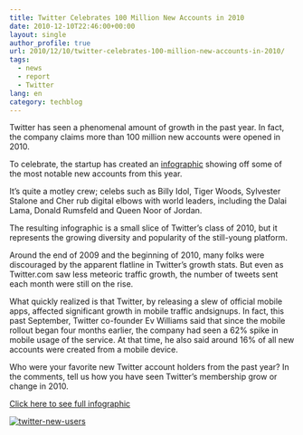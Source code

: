 ```yaml
---
title: Twitter Celebrates 100 Million New Accounts in 2010
date: 2010-12-10T22:46:00+00:00
layout: single
author_profile: true
url: 2010/12/10/twitter-celebrates-100-million-new-accounts-in-2010/
tags:
  - news
  - report
  - Twitter
lang: en
category: techblog
---
```

Twitter has seen a phenomenal amount of growth in the past year. In fact, the company claims more than 100 million new accounts were opened in 2010. 

To celebrate, the startup has created an [infographic](http://yearinreview.twitter.com/whosnew/) showing off some of the most notable new accounts from this year.

It’s quite a motley crew; celebs such as Billy Idol, Tiger Woods, Sylvester Stalone and Cher rub digital elbows with world leaders, including the Dalai Lama, Donald Rumsfeld and Queen Noor of Jordan.

The resulting infographic is a small slice of Twitter’s class of 2010, but it represents the growing diversity and popularity of the still-young platform.

Around the end of 2009 and the beginning of 2010, many folks were discouraged by the apparent flatline in Twitter’s growth stats. But even as Twitter.com saw less meteoric traffic growth, the number of tweets sent each month were still on the rise.

What quickly realized is that Twitter, by releasing a slew of official mobile apps, affected significant growth in mobile traffic andsignups. In fact, this past September, Twitter co-founder Ev Williams said that since the mobile rollout began four months earlier, the company had seen a 62% spike in mobile usage of the service. At that time, he also said around 16% of all new accounts were created from a mobile device.

Who were your favorite new Twitter account holders from the past year? In the comments, tell us how you have seen Twitter’s membership grow or change in 2010.

[Click here to see full infographic](http://yearinreview.twitter.com/whosnew/)

[![twitter-new-users](http://lh4.ggpht.com/_vaUVXcmC3OI/TQKmvJiZ4HI/AAAAAAAADeU/KWJwxWz3axg/twitter-new-users_thumb%5B1%5D.png?imgmax=800 "twitter-new-users")](http://lh3.ggpht.com/_vaUVXcmC3OI/TQKmln821oI/AAAAAAAADeQ/s-0cMuBoLkc/s1600-h/twitter-new-users%5B3%5D.png)